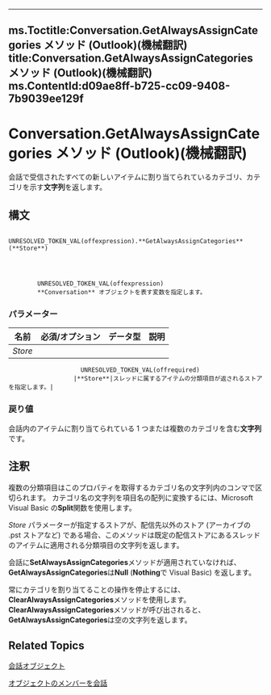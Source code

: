 

---
ms.Toctitle:Conversation.GetAlwaysAssignCategories メソッド (Outlook)(機械翻訳)
title:Conversation.GetAlwaysAssignCategories メソッド (Outlook)(機械翻訳)
ms.ContentId:d09ae8ff-b725-cc09-9408-7b9039ee129f
---
# Conversation.GetAlwaysAssignCategories メソッド (Outlook)(機械翻訳)




会話で受信されたすべての新しいアイテムに割り当てられているカテゴリ、カテゴリを示す**文字列**を返します。

## 構文

            UNRESOLVED_TOKEN_VAL(offexpression).**GetAlwaysAssignCategories**(**Store**)




            UNRESOLVED_TOKEN_VAL(offexpression)
            **Conversation** オブジェクトを表す変数を指定します。

### パラメーター

|**名前**|**必須/オプション**|**データ型**|**説明**|
|---|---|---|---|
|*Store*|
                        UNRESOLVED_TOKEN_VAL(offrequired)
                      |**Store**|スレッドに属するアイテムの分類項目が返されるストアを指定します。|



### 戻り値
会話内のアイテムに割り当てられている 1 つまたは複数のカテゴリを含む**文字列**です。





## 注釈
複数の分類項目はこのプロパティを取得するカテゴリ名の文字列内のコンマで区切られます。 カテゴリ名の文字列を項目名の配列に変換するには、Microsoft Visual Basic の**Split**関数を使用します。



*Store* パラメーターが指定するストアが、配信先以外のストア (アーカイブの .pst ストアなど) である場合、このメソッドは既定の配信ストアにあるスレッドのアイテムに適用される分類項目の文字列を返します。





会話に**SetAlwaysAssignCategories**メソッドが適用されていなければ、 **GetAlwaysAssignCategories**は**Null** (**Nothing**で Visual Basic) を返します。



常にカテゴリを割り当てることの操作を停止するには、 **ClearAlwaysAssignCategories**メソッドを使用します。**ClearAlwaysAssignCategories**メソッドが呼び出されると、 **GetAlwaysAssignCategories**は空の文字列を返します。



## Related Topics

[会話オブジェクト](2705d38a-ebc0-e5a7-208b-ffe1f5446b1b.md)

[オブジェクトのメンバーを会話](09ff1e8e-7c5a-0b1e-e8e2-e259f66f71c8.md)




